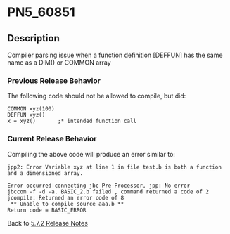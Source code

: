 # PN5_60851

<PageHeader />

## Description

Compiler parsing issue when a function definition [DEFFUN] has the same name as a DIM() or COMMON array

### Previous Release Behavior

The following code should not be allowed to compile, but did:

```
COMMON xyz(100)
DEFFUN xyz()
x = xyz()       ;* intended function call
```

### Current Release Behavior

Compiling the above code will produce an error similar to:

```
jpp2: Error Variable xyz at line 1 in file test.b is both a function and a dimensioned array.

Error occurred connecting jbc Pre-Processor, jpp: No error
jbccom -f -d -a. BASIC_2.b failed , command returned a code of 2
jcompile: Returned an error code of 8
 ** Unable to compile source aaa.b **
Return code = BASIC_ERROR
```

Back to [5.7.2 Release Notes](./../jbase-5.7.2.1-release-notes/README.md)
  
<PageFooter />
